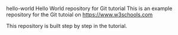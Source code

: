hello-world
Hello World repository for Git tutorial This is an example repository for the Git tutoial on https://www.w3schools.com

This repository is built step by step in the tutorial.
